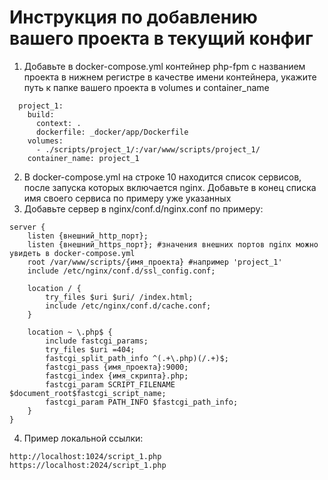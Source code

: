 # Инструкция по добавлению вашего проекта в текущий конфиг

1. Добавьте в docker-compose.yml контейнер php-fpm с названием проекта в нижнем регистре в качестве имени контейнера, укажите путь к папке вашего проекта в volumes и container_name
```
  project_1:
    build:
      context: .
      dockerfile: _docker/app/Dockerfile
    volumes:
      - ./scripts/project_1/:/var/www/scripts/project_1/
    container_name: project_1
```
2. В docker-compose.yml на строке 10 находится список сервисов, после запуска которых включается nginx. Добавьте в конец списка имя своего сервиса по примеру уже указанных
3. Добавьте сервер в nginx/conf.d/nginx.conf по примеру:
```
server {
    listen {внешний_http_порт};
    listen {внешний_https_порт}; #значения внешних портов nginx можно увидеть в docker-compose.yml
    root /var/www/scripts/{имя_проекта} #например 'project_1'
    include /etc/nginx/conf.d/ssl_config.conf;
    
    location / {
        try_files $uri $uri/ /index.html;
        include /etc/nginx/conf.d/cache.conf;
    }

    location ~ \.php$ {
        include fastcgi_params;
        try_files $uri =404;
        fastcgi_split_path_info ^(.+\.php)(/.+)$;
        fastcgi_pass {имя_проекта}:9000;
        fastcgi_index {имя_скрипта}.php;
        fastcgi_param SCRIPT_FILENAME $document_root$fastcgi_script_name;
        fastcgi_param PATH_INFO $fastcgi_path_info;
    }
}
```
4. Пример локальной ссылки:
```
http://localhost:1024/script_1.php
https://localhost:2024/script_1.php
```